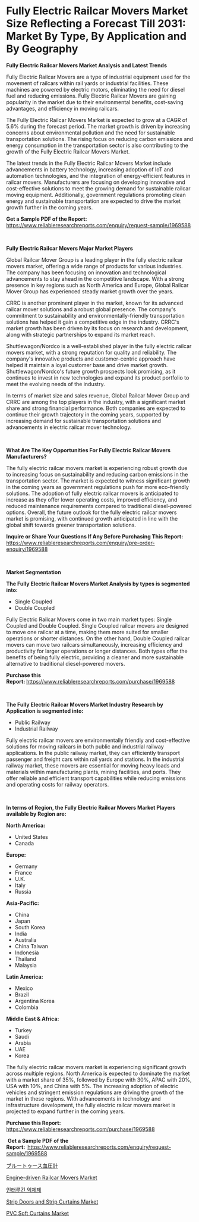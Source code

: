 <p><h1>Fully Electric Railcar Movers Market Size Reflecting a Forecast Till 2031: Market By Type, By Application and By Geography</h1></p><p><strong>Fully Electric Railcar Movers Market Analysis and Latest Trends</strong></p>
<p><p>Fully Electric Railcar Movers are a type of industrial equipment used for the movement of railcars within rail yards or industrial facilities. These machines are powered by electric motors, eliminating the need for diesel fuel and reducing emissions. Fully Electric Railcar Movers are gaining popularity in the market due to their environmental benefits, cost-saving advantages, and efficiency in moving railcars.</p><p>The Fully Electric Railcar Movers Market is expected to grow at a CAGR of 5.6% during the forecast period. The market growth is driven by increasing concerns about environmental pollution and the need for sustainable transportation solutions. The rising focus on reducing carbon emissions and energy consumption in the transportation sector is also contributing to the growth of the Fully Electric Railcar Movers Market.</p><p>The latest trends in the Fully Electric Railcar Movers Market include advancements in battery technology, increasing adoption of IoT and automation technologies, and the integration of energy-efficient features in railcar movers. Manufacturers are focusing on developing innovative and cost-effective solutions to meet the growing demand for sustainable railcar moving equipment. Additionally, government regulations promoting clean energy and sustainable transportation are expected to drive the market growth further in the coming years.</p></p>
<p><strong>Get a Sample PDF of the Report:&nbsp;</strong> <a href="https://www.reliableresearchreports.com/enquiry/request-sample/1969588">https://www.reliableresearchreports.com/enquiry/request-sample/1969588</a></p>
<p>&nbsp;</p>
<p><strong>Fully Electric Railcar Movers Major Market Players</strong></p>
<p><p>Global Railcar Mover Group is a leading player in the fully electric railcar movers market, offering a wide range of products for various industries. The company has been focusing on innovation and technological advancements to stay ahead in the competitive landscape. With a strong presence in key regions such as North America and Europe, Global Railcar Mover Group has experienced steady market growth over the years.</p><p>CRRC is another prominent player in the market, known for its advanced railcar mover solutions and a robust global presence. The company's commitment to sustainability and environmentally-friendly transportation solutions has helped it gain a competitive edge in the industry. CRRC's market growth has been driven by its focus on research and development, along with strategic partnerships to expand its market reach.</p><p>Shuttlewagon/Nordco is a well-established player in the fully electric railcar movers market, with a strong reputation for quality and reliability. The company's innovative products and customer-centric approach have helped it maintain a loyal customer base and drive market growth. Shuttlewagon/Nordco's future growth prospects look promising, as it continues to invest in new technologies and expand its product portfolio to meet the evolving needs of the industry.</p><p>In terms of market size and sales revenue, Global Railcar Mover Group and CRRC are among the top players in the industry, with a significant market share and strong financial performance. Both companies are expected to continue their growth trajectory in the coming years, supported by increasing demand for sustainable transportation solutions and advancements in electric railcar mover technology.</p></p>
<p>&nbsp;</p>
<p><strong>What Are The Key Opportunities For Fully Electric Railcar Movers Manufacturers?</strong></p>
<p><p>The fully electric railcar movers market is experiencing robust growth due to increasing focus on sustainability and reducing carbon emissions in the transportation sector. The market is expected to witness significant growth in the coming years as government regulations push for more eco-friendly solutions. The adoption of fully electric railcar movers is anticipated to increase as they offer lower operating costs, improved efficiency, and reduced maintenance requirements compared to traditional diesel-powered options. Overall, the future outlook for the fully electric railcar movers market is promising, with continued growth anticipated in line with the global shift towards greener transportation solutions.</p></p>
<p><strong>Inquire or Share Your Questions If Any Before Purchasing This Report:</strong> <a href="https://www.reliableresearchreports.com/enquiry/pre-order-enquiry/1969588">https://www.reliableresearchreports.com/enquiry/pre-order-enquiry/1969588</a></p>
<p>&nbsp;</p>
<p><strong>Market Segmentation</strong></p>
<p><strong>The Fully Electric Railcar Movers Market Analysis by types is segmented into:</strong></p>
<p><ul><li>Single Coupled</li><li>Double Coupled</li></ul></p>
<p><p>Fully Electric Railcar Movers come in two main market types: Single Coupled and Double Coupled. Single Coupled railcar movers are designed to move one railcar at a time, making them more suited for smaller operations or shorter distances. On the other hand, Double Coupled railcar movers can move two railcars simultaneously, increasing efficiency and productivity for larger operations or longer distances. Both types offer the benefits of being fully electric, providing a cleaner and more sustainable alternative to traditional diesel-powered movers.</p></p>
<p><strong>Purchase this Report:&nbsp;</strong><a href="https://www.reliableresearchreports.com/purchase/1969588">https://www.reliableresearchreports.com/purchase/1969588</a></p>
<p>&nbsp;</p>
<p><strong>The Fully Electric Railcar Movers Market Industry Research by Application is segmented into:</strong></p>
<p><ul><li>Public Railway</li><li>Industrial Railway</li></ul></p>
<p><p>Fully electric railcar movers are environmentally friendly and cost-effective solutions for moving railcars in both public and industrial railway applications. In the public railway market, they can efficiently transport passenger and freight cars within rail yards and stations. In the industrial railway market, these movers are essential for moving heavy loads and materials within manufacturing plants, mining facilities, and ports. They offer reliable and efficient transport capabilities while reducing emissions and operating costs for railway operators.</p></p>
<p>&nbsp;</p>
<p><strong>In terms of Region, the Fully Electric Railcar Movers Market Players available by Region are:</strong></p>
<p>
    <p> <strong> North America: </strong>
        <ul>
            <li>United States</li>
            <li>Canada</li>
        </ul>
        </p> 
    <p> <strong> Europe: </strong>
        <ul>
            <li>Germany</li>
            <li>France</li>
            <li>U.K.</li>
            <li>Italy</li>
            <li>Russia</li>
        </ul>
        </p> 
    <p> <strong> Asia-Pacific: </strong>
        <ul>
            <li>China</li>
            <li>Japan</li>
            <li>South Korea</li>
            <li>India</li>
            <li>Australia</li>
            <li>China Taiwan</li>
            <li>Indonesia</li>
            <li>Thailand</li>
            <li>Malaysia</li>
        </ul>
        </p> 
    <p> <strong> Latin America: </strong>
        <ul>
            <li>Mexico</li>
            <li>Brazil</li>
            <li>Argentina Korea</li>
            <li>Colombia</li>
        </ul>
        </p> 
    <p> <strong> Middle East & Africa: </strong>
        <ul>
            <li>Turkey</li>
            <li>Saudi</li>
            <li>Arabia</li>
            <li>UAE</li>
            <li>Korea</li>
        </ul>
    </p>
    </p>
<p><p>The fully electric railcar movers market is experiencing significant growth across multiple regions. North America is expected to dominate the market with a market share of 35%, followed by Europe with 30%, APAC with 20%, USA with 10%, and China with 5%. The increasing adoption of electric vehicles and stringent emission regulations are driving the growth of the market in these regions. With advancements in technology and infrastructure development, the fully electric railcar movers market is projected to expand further in the coming years.</p></p>
<p><strong>Purchase this Report: </strong><a href="https://www.reliableresearchreports.com/purchase/1969588">https://www.reliableresearchreports.com/purchase/1969588</a></p>
<p>&nbsp;<strong>Get a Sample PDF of the Report:&nbsp;&nbsp;</strong><a href="https://www.reliableresearchreports.com/enquiry/request-sample/1969588">https://www.reliableresearchreports.com/enquiry/request-sample/1969588</a></p>
<p><strong></strong></p>
<p><p><a href="https://medium.com/@aylinbeier/%E6%AC%A1%E3%81%AE%E6%96%87%E7%AB%A0%E3%82%92%E6%97%A5%E6%9C%AC%E8%AA%9E%E3%81%AB%E7%BF%BB%E8%A8%B3%E3%81%97%E3%81%A6%E3%81%8F%E3%81%A0%E3%81%95%E3%81%84-bluetooth%E8%A1%80%E5%9C%A7%E3%83%A2%E3%83%8B%E3%82%BF%E3%83%BC%E3%81%AE%E5%B8%82%E5%A0%B4%E8%A6%8F%E6%A8%A1-cagr-%E3%83%88%E3%83%AC%E3%83%B3%E3%83%892024%E5%B9%B4-2030%E5%B9%B4-428fadebeedd">ブルートゥース血圧計</a></p><p><a href="https://github.com/Airanohannonzb68e5pb53oc1/Market-Research-Report-List-1/blob/main/engine-driven-railcar-movers-market.md">Engine-driven Railcar Movers Market</a></p><p><a href="https://github.com/khytkeqagplkzqvh/Market-Research-Report-List-1/blob/main/9984505189067.md">인터루킨 억제제</a></p><p><a href="https://issuu.com/reportprime-2/docs/strip-doors-and-strip-curtains-market-size-2030.pp">Strip Doors and Strip Curtains Market</a></p><p><a href="https://issuu.com/reportprime-2/docs/pvc-soft-curtains-market-size-2030.pptx">PVC Soft Curtains Market</a></p></p>